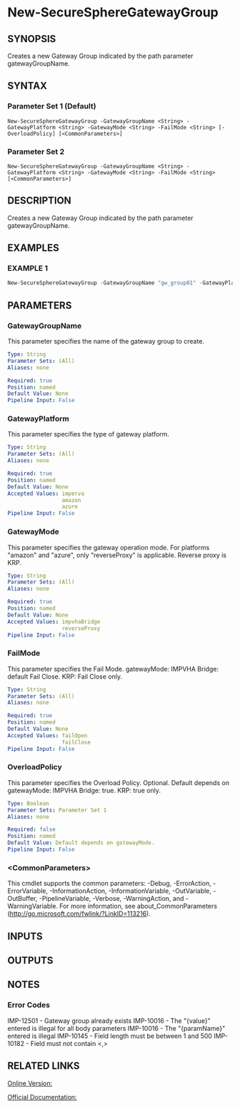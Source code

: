 ﻿# New-SecureSphereGatewayGroup

## SYNOPSIS
Creates a new Gateway Group indicated by the path parameter gatewayGroupName.

## SYNTAX

### Parameter Set 1 (Default)
```
New-SecureSphereGatewayGroup -GatewayGroupName <String> -GatewayPlatform <String> -GatewayMode <String> -FailMode <String> [-OverloadPolicy] [<CommonParameters>]
```

### Parameter Set 2
```
New-SecureSphereGatewayGroup -GatewayGroupName <String> -GatewayPlatform <String> -GatewayMode <String> -FailMode <String> [<CommonParameters>]
```

## DESCRIPTION
Creates a new Gateway Group indicated by the path parameter gatewayGroupName.

## EXAMPLES

### EXAMPLE 1

```powershell
New-SecureSphereGatewayGroup -GatewayGroupName "gw_group01" -GatewayPlatform "imperva" -GatewayMode "reverseProxy"
```

## PARAMETERS

### GatewayGroupName
This parameter specifies the name of the gateway group to create.

```yaml
Type: String
Parameter Sets: (All)
Aliases: none

Required: true
Position: named
Default Value: None
Pipeline Input: False
```

### GatewayPlatform
This parameter specifies the type of gateway platform.

```yaml
Type: String
Parameter Sets: (All)
Aliases: none

Required: true
Position: named
Default Value: None
Accepted Values: imperva
                 amazon
                 azure
Pipeline Input: False
```

### GatewayMode
This parameter specifies the gateway operation mode. For platforms "amazon" and "azure", only "reverseProxy" is applicable. Reverse proxy is KRP.

```yaml
Type: String
Parameter Sets: (All)
Aliases: none

Required: true
Position: named
Default Value: None
Accepted Values: impvhaBridge
                 reverseProxy
Pipeline Input: False
```

### FailMode
This parameter specifies the Fail Mode. gatewayMode: IMPVHA Bridge: default Fail Close. KRP: Fail Close only.

```yaml
Type: String
Parameter Sets: (All)
Aliases: none

Required: true
Position: named
Default Value: None
Accepted Values: failOpen
                 failClose
Pipeline Input: False
```

### OverloadPolicy
This parameter specifies the Overload Policy. Optional. Default depends on gatewayMode: IMPVHA Bridge: true. KRP: true only.

```yaml
Type: Boolean
Parameter Sets: Parameter Set 1
Aliases: none

Required: false
Position: named
Default Value: Default depends on gatewayMode.
Pipeline Input: False
```

### \<CommonParameters\>
This cmdlet supports the common parameters: -Debug, -ErrorAction, -ErrorVariable, -InformationAction, -InformationVariable, -OutVariable, -OutBuffer, -PipelineVariable, -Verbose, -WarningAction, and -WarningVariable. For more information, see about_CommonParameters (http://go.microsoft.com/fwlink/?LinkID=113216).

## INPUTS

## OUTPUTS

## NOTES

### Error Codes
IMP-12501 - Gateway group already exists
IMP-10016 - The "{value}" entered is illegal for all body parameters
IMP-10016 - The "{paramName}" entered is illegal
IMP-10145 - Field length must be between 1 and 500
IMP-10182 - Field must not contain <,\>

## RELATED LINKS

[Online Version:](https://github.com/akshinmustafayev/Documentation/MD)

[Official Documentation:](https://docs.imperva.com/bundle/v13.6-api-reference-guide/page/66791.htm)




